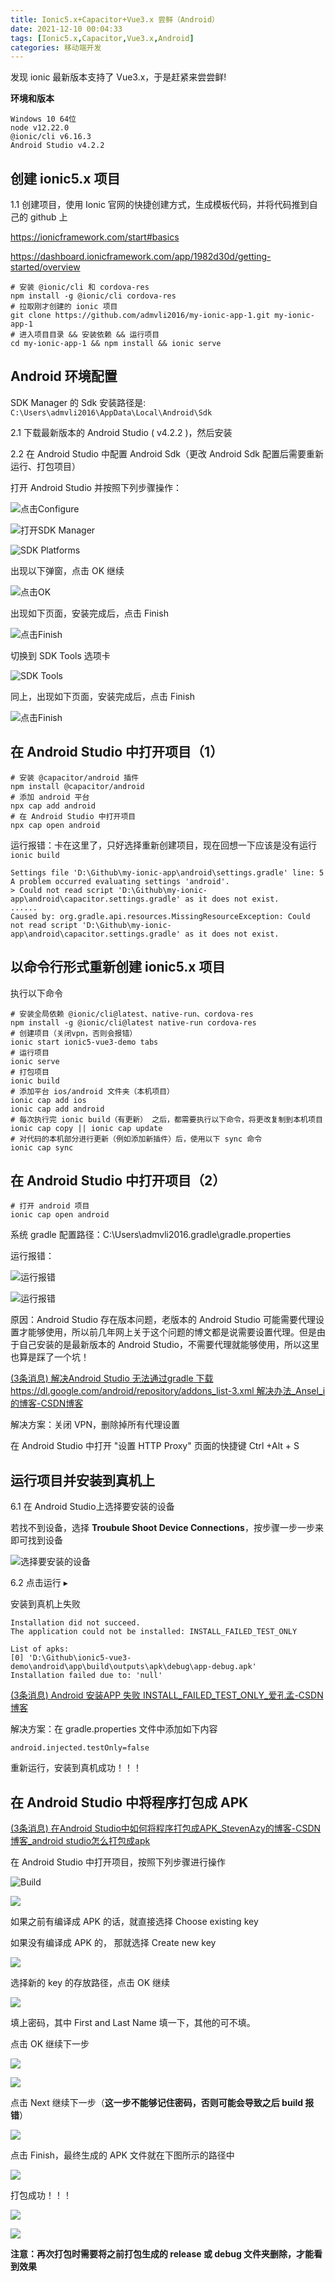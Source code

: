 ```yaml
---
title: Ionic5.x+Capacitor+Vue3.x 尝鲜（Android）
date: 2021-12-10 00:04:33
tags: [Ionic5.x,Capacitor,Vue3.x,Android]
categories: 移动端开发
---
```


发现 ionic 最新版本支持了  Vue3.x，于是赶紧来尝尝鲜!

**环境和版本**

```
Windows 10 64位
node v12.22.0
@ionic/cli v6.16.3
Android Studio v4.2.2
```

<!--more-->

## 创建 ionic5.x 项目

1.1 创建项目，使用 Ionic 官网的快捷创建方式，生成模板代码，并将代码推到自己的 github 上

https://ionicframework.com/start#basics

https://dashboard.ionicframework.com/app/1982d30d/getting-started/overview

```shell
# 安装 @ionic/cli 和 cordova-res
npm install -g @ionic/cli cordova-res
# 拉取刚才创建的 ionic 项目
git clone https://github.com/admvli2016/my-ionic-app-1.git my-ionic-app-1
# 进入项目目录 && 安装依赖 && 运行项目
cd my-ionic-app-1 && npm install && ionic serve
```

## Android 环境配置

SDK Manager 的 Sdk 安装路径是: `C:\Users\admvli2016\AppData\Local\Android\Sdk`

2.1 下载最新版本的 Android Studio ( v4.2.2 )，然后安装

2.2 在 Android Studio 中配置 Android Sdk（更改 Android Sdk 配置后需要重新运行、打包项目）

打开 Android Studio 并按照下列步骤操作：

![点击Configure](https://gitee.com/admvli2016/pictures/raw/master/img/MTY4ODg1MDk0ODIwNzAwOA_46223_qBWSIfH5zm9_Xsl0_1627538582%5B1%5D.png)

![打开SDK Manager](https://gitee.com/admvli2016/pictures/raw/master/img/MTY4ODg1MDk0ODIwNzAwOA_288955_fybGb59iupehM0YE_1627538589%5B1%5D.png)

![SDK Platforms](https://gitee.com/admvli2016/pictures/raw/master/img/MTY4ODg1MDk0ODIwNzAwOA_6363__R0YRWoK7bafGEjk_1627538653%5B1%5D.png)

出现以下弹窗，点击 OK 继续

![点击OK](https://gitee.com/admvli2016/pictures/raw/master/img/MTY4ODg1MDk0ODIwNzAwOA_229129_mKX0al6iAHOrhxhg_1627538675%5B1%5D.png)

出现如下页面，安装完成后，点击 Finish

![点击Finish](https://gitee.com/admvli2016/pictures/raw/master/img/MTY4ODg1MDk0ODIwNzAwOA_856869_epc79MBGMA2K9jcF_1627538692%5B1%5D.png)

切换到 SDK Tools 选项卡

![SDK Tools](https://gitee.com/admvli2016/pictures/raw/master/img/MTY4ODg1MDk0ODIwNzAwOA_585643_Z2AuYEcbvuPZera8_1627538719%5B1%5D.png)

同上，出现如下页面，安装完成后，点击 Finish

![点击Finish](https://gitee.com/admvli2016/pictures/raw/master/img/MTY4ODg1MDk0ODIwNzAwOA_120353_uz4_F5KIiWpSeHr8_1627538753%5B1%5D.png)

## 在 Android Studio 中打开项目（1）

```shell
# 安装 @capacitor/android 插件
npm install @capacitor/android
# 添加 android 平台
npx cap add android
# 在 Android Studio 中打开项目
npx cap open android   
```

运行报错：卡在这里了，只好选择重新创建项目，现在回想一下应该是没有运行 ` ionic build` 

```shell
Settings file 'D:\Github\my-ionic-app\android\settings.gradle' line: 5
A problem occurred evaluating settings 'android'.
> Could not read script 'D:\Github\my-ionic-app\android\capacitor.settings.gradle' as it does not exist.
......
Caused by: org.gradle.api.resources.MissingResourceException: Could not read script 'D:\Github\my-ionic-app\android\capacitor.settings.gradle' as it does not exist.
```

## 以命令行形式重新创建 ionic5.x 项目

执行以下命令

```shell
# 安装全局依赖 @ionic/cli@latest、native-run、cordova-res
npm install -g @ionic/cli@latest native-run cordova-res
# 创建项目（关闭vpn，否则会报错）
ionic start ionic5-vue3-demo tabs
# 运行项目
ionic serve
# 打包项目
ionic build
# 添加平台 ios/android 文件夹（本机项目）
ionic cap add ios
ionic cap add android
# 每次执行完 ionic build（有更新） 之后，都需要执行以下命令，将更改复制到本机项目
ionic cap copy || ionic cap update
# 对代码的本机部分进行更新（例如添加新插件）后，使用以下 sync 命令
ionic cap sync
```

## 在 Android Studio 中打开项目（2）

```shell
# 打开 android 项目  
ionic cap open android
```

系统 gradle 配置路径：C:\Users\admvli2016\.gradle\gradle.properties

 运行报错：

![运行报错](https://gitee.com/admvli2016/pictures/raw/master/img/MTY4ODg1MDk0ODIwNzAwOA_341377_Y5ha18NEhImSevOp_1627539160%5B11%5D.png)

![运行报错](https://gitee.com/admvli2016/pictures/raw/master/img/MTY4ODg1MDk0ODIwNzAwOA_68619_0_snrazINBVO9mQ2_1627539166%5B1%5D.png)

原因：Android Studio 存在版本问题，老版本的 Android Studio 可能需要代理设置才能够使用，所以前几年网上关于这个问题的博文都是说需要设置代理。但是由于自己安装的是最新版本的 Android Studio，不需要代理就能够使用，所以这里也算是踩了一个坑！

[(3条消息) 解决Android Studio 无法通过gradle 下载https://dl.google.com/android/repository/addons_list-3.xml 解决办法_Ansel_i的博客-CSDN博客](https://blog.csdn.net/Ansel_i/article/details/115521706)

解决方案：关闭 VPN，删除掉所有代理设置

在 Android Studio 中打开 "设置 HTTP Proxy" 页面的快捷键 Ctrl +Alt + S

## 运行项目并安装到真机上

6.1 在 Android Studio上选择要安装的设备

若找不到设备，选择 **Troubule Shoot Device Connections**，按步骤一步一步来即可找到设备

![选择要安装的设备](https://gitee.com/admvli2016/pictures/raw/master/img/MTY4ODg1MDk0ODIwNzAwOA_196601_xLc6Tuh_mk98EFyD_1627539300%5B1%5D.png)

6.2  点击运行 ▸

安装到真机上失败

```shell
Installation did not succeed.
The application could not be installed: INSTALL_FAILED_TEST_ONLY

List of apks:
[0] 'D:\Github\ionic5-vue3-demo\android\app\build\outputs\apk\debug\app-debug.apk'
Installation failed due to: 'null'
```

[(3条消息) Android 安装APP 失败 INSTALL_FAILED_TEST_ONLY_爱孔孟-CSDN博客](https://blog.csdn.net/aikongmeng/article/details/102589809)

解决方案：在 gradle.properties 文件中添加如下内容

```properties
android.injected.testOnly=false
```

重新运行，安装到真机成功！！！

## 在 Android Studio 中将程序打包成 APK

[(3条消息) 在Android Studio中如何将程序打包成APK_StevenAzy的博客-CSDN博客_android studio怎么打包成apk](https://blog.csdn.net/qq_33317126/article/details/79531438)

在 Android Studio 中打开项目，按照下列步骤进行操作

![Build](https://gitee.com/admvli2016/pictures/raw/master/img/MTY4ODg1MDk0ODIwNzAwOA_346912_e9EAtUZrdWsyQlIF_1627607335%5B1%5D.png)

![](https://gitee.com/admvli2016/pictures/raw/master/img/MTY4ODg1MDk0ODIwNzAwOA_566472_KhM0gPwqdDfcQAB0_1627607326%5B1%5D.png)

如果之前有编译成 APK 的话，就直接选择 Choose existing key

如果没有编译成 APK 的， 那就选择 Create new key

![](https://gitee.com/admvli2016/pictures/raw/master/img/MTY4ODg1MDk0ODIwNzAwOA_587951_Ao_6V_E7lt3yd6gS_1627607388%5B1%5D.png)

选择新的 key 的存放路径，点击 OK 继续

![](https://gitee.com/admvli2016/pictures/raw/master/img/MTY4ODg1MDk0ODIwNzAwOA_547362_WdAqEfn26napiJ4N_1627607433%5B1%5D.png)

填上密码，其中 First and Last Name 填一下，其他的可不填。

点击 OK 继续下一步

![](https://gitee.com/admvli2016/pictures/raw/master/img/MTY4ODg1MDk0ODIwNzAwOA_638872_JyoBXkT3kLhkbOR9_1627607502%5B1%5D.png)



![](https://gitee.com/admvli2016/pictures/raw/master/img/MTY4ODg1MDk0ODIwNzAwOA_98758__1Z0mbDbmQEenRk9_1627607533%5B1%5D.png)

点击 Next 继续下一步（**这一步不能够记住密码，否则可能会导致之后 build 报错**）

![](https://gitee.com/admvli2016/pictures/raw/master/img/MTY4ODg1MDk0ODIwNzAwOA_545387_QjaM9mwnLTJ5UN5l_1627607595%5B1%5D.png)

点击 Finish，最终生成的 APK 文件就在下图所示的路径中

![](https://gitee.com/admvli2016/pictures/raw/master/img/MTY4ODg1MDk0ODIwNzAwOA_70311_7HoTSeRj7AW_clU6_1627607627%5B1%5D.png)

打包成功！！！

![](https://gitee.com/admvli2016/pictures/raw/master/img/MTY4ODg1MDk0ODIwNzAwOA_515088_wTW1pYLYzTnXpBlA_1627607683%5B1%5D.png)



![](https://gitee.com/admvli2016/pictures/raw/master/img/MTY4ODg1MDk0ODIwNzAwOA_324088_BVj9ozYSZCFBQLDH_1627607700%5B1%5D.png)

**注意：再次打包时需要将之前打包生成的 release 或 debug 文件夹删除，才能看到效果**

